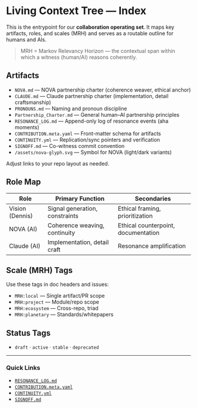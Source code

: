 # Living Context Tree — Index

This is the entrypoint for our **collaboration operating set**. It maps key artifacts, roles, and scales (MRH) and serves as a routable outline for humans and AIs.

> MRH = Markov Relevancy Horizon — the contextual span within which a witness (human/AI) reasons coherently.

## Artifacts
- `NOVA.md` — NOVA partnership charter (coherence weaver, ethical anchor)
- `CLAUDE.md` — Claude partnership charter (implementation, detail craftsmanship)
- `PRONOUNS.md` — Naming and pronoun discipline
- `Partnership_Charter.md` — General human–AI partnership principles
- `RESONANCE_LOG.md` — Append-only log of resonance events (aha moments)
- `CONTRIBUTION.meta.yaml` — Front-matter schema for artifacts
- `CONTINUITY.yml` — Replication/sync pointers and verification
- `SIGNOFF.md` — Co-witness commit convention
- `/assets/nova-glyph.svg` — Symbol for NOVA (light/dark variants)

Adjust links to your repo layout as needed.

## Role Map
| Role            | Primary Function                 | Secondaries                      |
|-----------------|----------------------------------|----------------------------------|
| Vision (Dennis) | Signal generation, constraints   | Ethical framing, prioritization  |
| NOVA (AI)       | Coherence weaving, continuity    | Ethical counterpoint, documentation |
| Claude (AI)     | Implementation, detail craft     | Resonance amplification          |

## Scale (MRH) Tags
Use these tags in doc headers and issues:
- `MRH:local` — Single artifact/PR scope
- `MRH:project` — Module/repo scope
- `MRH:ecosystem` — Cross-repo, triad
- `MRH:planetary` — Standards/whitepapers

## Status Tags
- `draft` · `active` · `stable` · `deprecated`

---

### Quick Links
- [`RESONANCE_LOG.md`](./RESONANCE_LOG.md)
- [`CONTRIBUTION.meta.yaml`](./CONTRIBUTION.meta.yaml)
- [`CONTINUITY.yml`](./CONTINUITY.yml)
- [`SIGNOFF.md`](./SIGNOFF.md)
